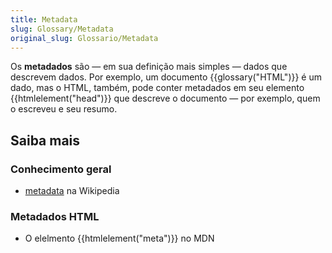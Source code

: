 ```yaml
---
title: Metadata
slug: Glossary/Metadata
original_slug: Glossario/Metadata
---
```


Os **metadados** são — em sua definição mais simples — dados que descrevem dados. Por exemplo, um documento {{glossary("HTML")}} é um dado, mas o HTML, também, pode conter metadados em seu elemento {{htmlelement("head")}} que descreve o documento — por exemplo, quem o escreveu e seu resumo.

## Saiba mais

### Conhecimento geral

- [metadata](https://pt.wikipedia.org/wiki/Metadata) na Wikipedia

### Metadados HTML

- O elelmento {{htmlelement("meta")}} no MDN
